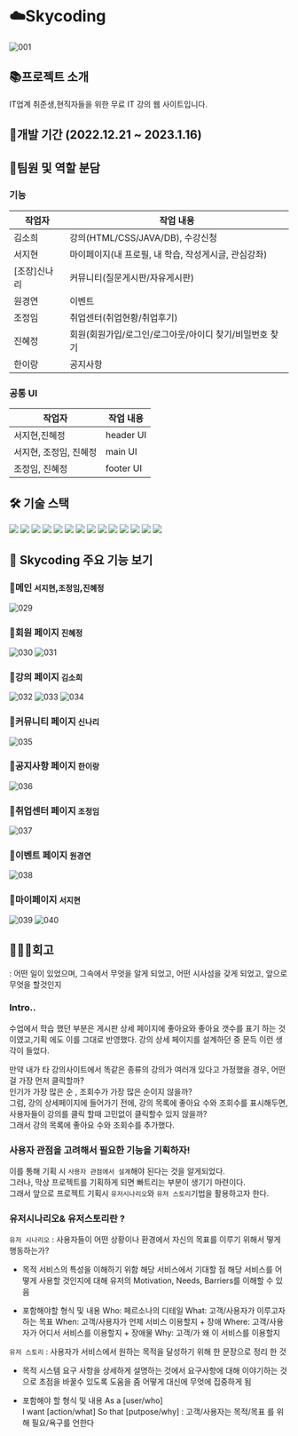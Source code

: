 # ☁️Skycoding
![001](https://user-images.githubusercontent.com/63274664/226303860-1c4a1f26-69f6-498d-b879-5b4d4328f384.png)
## 📚프로젝트 소개
IT업계 취준생,현직자들을 위한 무료 IT 강의 웹 사이트입니다. 
## 📅개발 기간  (2022.12.21 ~ 2023.1.16)
## 🐣팀원 및 역할 분담
### 기능

|작업자|작업 내용|
|------|---|
|김소희|강의(HTML/CSS/JAVA/DB), 수강신청  |
|서지현|마이페이지(내 프로필, 내 학습, 작성게시글, 관심강좌)  |
|[조장]신나리|커뮤니티(질문게시판/자유게시판)    |
|원경연 | 이벤트  |
|조정임|취업센터(취업현황/취업후기)    |
|진혜정|회원(회원가입/로그인/로그아웃/아이디 찾기/비밀번호 찾기  |
|한이랑|공지사항   |

### 공통 UI

|작업자|작업 내용|
|------|---|
|서지현,진혜정|header UI |
|서지현, 조정임, 진혜정|main UI|
| 조정임, 진혜정|footer UI |



## 🛠️ 기술 스택
<img src="https://img.shields.io/badge/html-E34F26?style=for-the-badge&logo=html5&logoColor=white"> <img src="https://img.shields.io/badge/JAVA-007396?style=for-the-badge&logo=java&logoColor=white"> <img src="https://img.shields.io/badge/javascript-F7DF1E?style=for-the-badge&logo=javascript&logoColor=black">
<img src="https://img.shields.io/badge/jquery-0769AD?style=for-the-badge&logo=jquery&logoColor=white"> <img src="https://img.shields.io/badge/css-1572B6?style=for-the-badge&logo=css3&logoColor=white">
<img src="https://img.shields.io/badge/bootstrap-7952B3?style=for-the-badge&logo=bootstrap&logoColor=white"> <img src="https://img.shields.io/badge/oracle-F80000?style=for-the-badge&logo=oracle&logoColor=white"> <img src="https://img.shields.io/badge/apache tomcat-F8DC75?style=for-the-badge&logo=apachetomcat&logoColor=white">
<img src="https://img.shields.io/badge/github-181717?style=for-the-badge&logo=github&logoColor=white"> <img src="https://img.shields.io/badge/slack-4A154B?style=for-the-badge&logo=slack&logoColor=white"> <img src="https://img.shields.io/badge/diagrams.net-F08705?style=for-the-badge&logo=diagrams.net&logoColor=white"> <img src="https://img.shields.io/badge/Eclipse IDE-2C2255?style=for-the-badge&logo=Eclipse IDE&logoColor=white"> 
<img src="https://img.shields.io/badge/erd cloud-EA4AAA?style=for-the-badge&logo=erd cloud&logoColor=white"> <img src="https://img.shields.io/badge/jsp-8BC0D0?style=for-the-badge&logo=jsp&logoColor=white">

## 🌠 Skycoding 주요 기능 보기

### 🔹메인 `서지현`,`조정임`,`진혜정`
![029](https://user-images.githubusercontent.com/63274664/233772965-dc08e94c-ab43-45fd-a35b-56b08f2a9e2b.png)

### 🔹회원 페이지 `진혜정`
![030](https://user-images.githubusercontent.com/63274664/233772966-501ae94c-4d27-490b-9622-c6bd69ae3942.png)
![031](https://user-images.githubusercontent.com/63274664/233772967-8b500be6-d5dc-494e-94da-748d5043f331.png)

### 🔹강의 페이지 `김소희`
![032](https://user-images.githubusercontent.com/63274664/233772968-a34d8283-a3c8-4139-bcc0-7fe122cb6647.png)
![033](https://user-images.githubusercontent.com/63274664/233772969-b15b84c0-8a25-44b0-a2eb-14d07abb8edf.png)
![034](https://user-images.githubusercontent.com/63274664/233772977-89ab3f0e-fe32-4d86-820d-1a36ff8f3291.png)

### 🔹커뮤니티 페이지 `신나리`
![035](https://user-images.githubusercontent.com/63274664/233772976-ba7b4d22-326a-4a97-a875-128bcb0e0dcc.png)

### 🔹공지사항 페이지 `한이랑`
![036](https://user-images.githubusercontent.com/63274664/233772971-77ace0ce-85b2-4bfc-b8ee-8f6fd4e4eb6e.png)

### 🔹취업센터 페이지 `조정임`
![037](https://user-images.githubusercontent.com/63274664/233772973-f7d67883-6a14-4bb8-a80a-42660f7b1873.png)

### 🔹이벤트 페이지 `원경연`
![038](https://user-images.githubusercontent.com/63274664/233772961-f3d85523-72e9-40b2-beb7-bc7a1fb5d740.png)

### 🔹마이페이지 `서지현`
![039](https://user-images.githubusercontent.com/63274664/233772974-ec616cd7-4721-408e-bb2f-e62949fbd138.png)
![040](https://user-images.githubusercontent.com/63274664/233772975-85d7cbe9-bb2c-42bb-8f03-5c29f797ab59.png)

## 👩🏻‍💻회고
: 어떤 일이 있었으며, 그속에서 무엇을 알게 되었고, 어떤 시사섬을 갖게 되었고, 앞으로 무엇을 할것인지 


### Intro..

 수업에서 학습 했던 부분은 게시판 상세 페이지에 좋아요와 좋아요 갯수를 표기 하는 것이였고,기획 에도 이를 그대로 반영했다. 
강의 상세 페이지를 설계하던 중 문득 이런 생각이 들었다.  

 만약 내가 타 강의사이트에서 똑같은 종류의 강의가 여러개 있다고 가정했을 경우, 어떤걸 가장 먼저 클릭할까?  
인기가 가장 많은 순 , 조회수가 가장 많은 순이지 않을까?  
그럼, 강의 상세페이지에 들어가기 전에, 강의 목록에 좋아요 수와 조회수를 표시해두면, 사용자들이 강의를 클릭 할때 고민없이 클릭할수 있지 않을까?  
그래서 강의 목록에 좋아요 수와 조회수를 추가했다.  

### 사용자 관점을 고려해서 필요한 기능을 기획하자!

 이를 통해 기획 시 `사용자 관점에서 설계`해야 된다는 것을 알게되었다.  
그러나, 막상 프로젝트를 기획하게 되면 빠트리는 부분이 생기기 마련이다.  
그래서 앞으로 프로젝트 기획시 `유저시나리오`와 `유저 스토리`기법을 활용하고자 한다.  

### 유저시나리오& 유저스토리란 ? 

`유저 시나리오` : 사용자들이 어떤 상황이나 환경에서 자신의 목표를 이루기 위해서 떻게 행동하는가?   

- 목적
서비스의 특성을 이해하기 위함
해당 서비스에서 기대할 점
해당 서비스를 어떻게 사용할 것인지에 대해
유저의 Motivation, Needs, Barriers를 이해할 수 있음

- 포함해야할 형식 및 내용
Who: 페르소나의 디테일
What: 고객/사용자가 이루고자 하는 목표
When: 고객/사용자가 언제 서비스 이용할지 + 장애
Where: 고객/사용자가 어디서 서비스를 이용할지  + 장애물
Why: 고객/가 왜 이 서비스를 이용할지

`유저 스토리` : 사용자가 서비스에서 원하는 목적을 달성하기 위해 한 문장으로 정리 한 것 
- 목적
시스템 요구 사항을 상세하게 설명하는 것에서 요구사항에 대해 이야기하는 것으로 초점을 바꿀수 있도록 도움을 줌
어떻게 대신에 무엇에 집중하게 됨

- 포함해야 할 형식 및 내용
As a [user/who]   
I want [action/what] 
So that [putpose/why] 
: 고객/사용자는 목적/목표 를 위해 필요/욕구를 언한다





